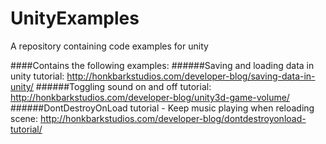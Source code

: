 # UnityExamples
A repository containing code examples for unity

####Contains the following examples:
######Saving and loading data in unity tutorial: http://honkbarkstudios.com/developer-blog/saving-data-in-unity/
######Toggling sound on and off tutorial: http://honkbarkstudios.com/developer-blog/unity3d-game-volume/
######DontDestroyOnLoad tutorial - Keep music playing when reloading scene: http://honkbarkstudios.com/developer-blog/dontdestroyonload-tutorial/
